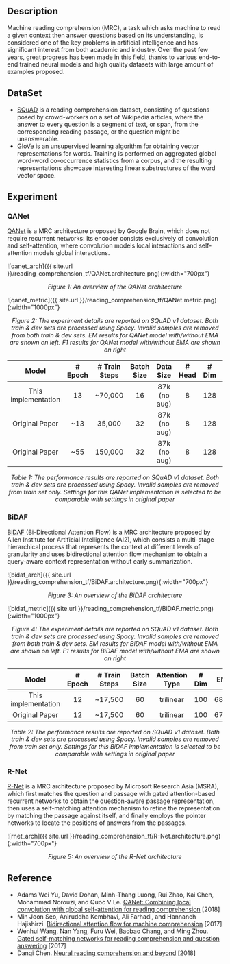 ## Description
Machine reading comprehension (MRC), a task which asks machine to read a given context then answer questions based on its understanding, is considered one of the key problems in artificial intelligence and has significant interest from both academic and industry. Over the past few years, great progress has been made in this field, thanks to various end-to-end trained neural models and high quality datasets with large amount of examples proposed.

## DataSet
* [SQuAD](https://rajpurkar.github.io/SQuAD-explorer/) is a reading comprehension dataset, consisting of questions posed by crowd-workers on a set of Wikipedia articles, where the answer to every question is a segment of text, or span, from the corresponding reading passage, or the question might be unanswerable.
* [GloVe](https://nlp.stanford.edu/projects/glove/) is an unsupervised learning algorithm for obtaining vector representations for words. Training is performed on aggregated global word-word co-occurrence statistics from a corpus, and the resulting representations showcase interesting linear substructures of the word vector space.

## Experiment
### QANet
[QANet](https://github.com/google-research/google-research/tree/master/qanet) is a MRC architecture proposed by Google Brain, which does not require recurrent networks: Its encoder consists exclusively of convolution and self-attention, where convolution models local interactions and self-attention models global interactions.

![qanet_arch]({{ site.url }}/reading_comprehension_tf/QANet.architecture.png){:width="700px"}
<p align="center"><i>Figure 1: An overview of the QANet architecture</i></p>

![qanet_metric]({{ site.url }}/reading_comprehension_tf/QANet.metric.png){:width="1000px"}
<p align="center"><i>Figure 2: The experiment details are reported on SQuAD v1 dataset. Both train & dev sets are processed using Spacy. Invalid samples are removed from both train & dev sets. EM results for QANet model with/without EMA are shown on left. F1 results for QANet model with/without EMA are shown on right</i></p>

|        Model        | # Epoch | # Train Steps | Batch Size |   Data Size   | # Head | # Dim |   EM   |   F1   |
|:-------------------:|:-------:|:-------------:|:----------:|:-------------:|:------:|:-----:|:------:|:------:|
| This implementation |    13   |    ~70,000    |     16     |  87k (no aug) |   8    |  128  |  70.2  |  80.0  |
|    Original Paper   |   ~13   |     35,000    |     32     |  87k (no aug) |   8    |  128  |   N/A  |  77.0  |
|    Original Paper   |   ~55   |    150,000    |     32     |  87k (no aug) |   8    |  128  |  73.6  |  82.7  |

<p align="center"><i>Table 1: The performance results are reported on SQuAD v1 dataset. Both train & dev sets are processed using Spacy. Invalid samples are removed from train set only. Settings for this QANet implementation is selected to be comparable with settings in original paper</i></p>

### BiDAF
[BiDAF](https://allenai.github.io/bi-att-flow/) (Bi-Directional Attention Flow) is a MRC architecture proposed by Allen Institute for Artificial Intelligence (AI2), which consists a multi-stage hierarchical process that represents the context at different levels of granularity and uses bidirectional attention flow mechanism to obtain a query-aware context representation without early summarization.

![bidaf_arch]({{ site.url }}/reading_comprehension_tf/BiDAF.architecture.png){:width="700px"}
<p align="center"><i>Figure 3: An overview of the BiDAF architecture</i></p>

![bidaf_metric]({{ site.url }}/reading_comprehension_tf/BiDAF.metric.png){:width="1000px"}
<p align="center"><i>Figure 4: The experiment details are reported on SQuAD v1 dataset. Both train & dev sets are processed using Spacy. Invalid samples are removed from both train & dev sets. EM results for BiDAF model with/without EMA are shown on left. F1 results for BiDAF model with/without EMA are shown on right</i></p>

|        Model        | # Epoch | # Train Steps | Batch Size | Attention Type | # Dim |   EM   |   F1   |
|:-------------------:|:-------:|:-------------:|:----------:|:--------------:|:-----:|:------:|:------:|
| This implementation |    12   |    ~17,500    |     60     |    trilinear   |  100  |  68.5  |  78.2  |
|    Original Paper   |    12   |    ~17,500    |     60     |    trilinear   |  100  |  67.7  |  77.3  |

<p align="center"><i>Table 2: The performance results are reported on SQuAD v1 dataset. Both train & dev sets are processed using Spacy. Invalid samples are removed from train set only. Settings for this BiDAF implementation is selected to be comparable with settings in original paper</i></p>

### R-Net
[R-Net](https://www.microsoft.com/en-us/research/publication/mcr/) is a MRC architecture proposed by Microsoft Research Asia (MSRA), which first matches the question and passage with gated attention-based recurrent networks to obtain the question-aware passage representation, then uses a self-matching attention mechanism to refine the representation by matching the passage against itself, and finally employs the pointer networks to locate the positions of answers from the passages.

![rnet_arch]({{ site.url }}/reading_comprehension_tf/R-Net.architecture.png){:width="700px"}
<p align="center"><i>Figure 5: An overview of the R-Net architecture</i></p>

## Reference
* Adams Wei Yu, David Dohan, Minh-Thang Luong, Rui Zhao, Kai Chen, Mohammad Norouzi, and Quoc V Le. [QANet: Combining local convolution with global self-attention for reading comprehension](https://arxiv.org/abs/1804.09541) [2018]
* Min Joon Seo, Aniruddha Kembhavi, Ali Farhadi, and Hannaneh Hajishirzi. [Bidirectional attention flow for machine comprehension](https://arxiv.org/abs/1611.01603) [2017]
* Wenhui Wang, Nan Yang, Furu Wei, Baobao Chang, and Ming Zhou. [Gated self-matching networks for reading comprehension and question answering](https://aclanthology.info/papers/P17-1018/p17-1018) [2017]
* Danqi Chen. [Neural reading comprehension and beyond](https://cs.stanford.edu/~danqi/papers/thesis.pdf) [2018]
